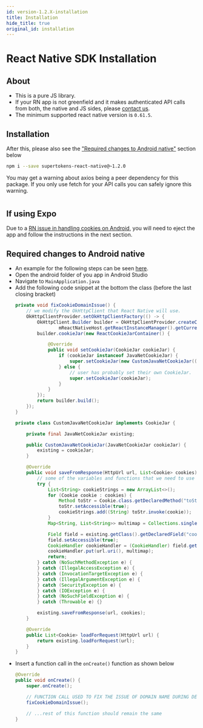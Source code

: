```yaml
---
id: version-1.2.X-installation
title: Installation
hide_title: true
original_id: installation
---
```


# React Native SDK Installation

## About
- This is a pure JS library.
- If your RN app is not greenfield and it makes authenticated API calls from both, the native and JS sides, please [contact us](mailto:team@supertokens.com).
- The minimum supported react native version is `0.61.5`.

## Installation
After this, please also see the ["Required changes to Android native"](./installation#required-changes-to-android-native) section below
```bash
npm i --save supertokens-react-native@~1.2.0
```

<div class="specialNote" style="margin-bottom: 40px">
You may get a warning about axios being a peer dependency for this package. If you only use fetch for your API calls you can safely ignore this warning.
</div>

## If using Expo
Due to a [RN issue in handling cookies on Android](https://github.com/facebook/react-native/issues/28456), you will need to eject the app and follow the instructions in the next section.

## Required changes to Android native
- An example for the following steps can be seen [here](https://github.com/supertokens/supertokens-react-native/blob/master/Example/android/app/src/main/java/com/example/MainApplication.java).
- Open the android folder of you app in Android Studio
- Navigate to `MainApplication.java`
- Add the following code snippet at the bottom the class (before the last closing bracket)
    ```java
    private void fixCookieDomainIssue() {
        // we modify the OkHttpClient that React Native will use.
        OkHttpClientProvider.setOkHttpClientFactory(() -> {
            OkHttpClient.Builder builder = OkHttpClientProvider.createClientBuilder(
                    mReactNativeHost.getReactInstanceManager().getCurrentReactContext());
            builder.cookieJar(new ReactCookieJarContainer() {

                @Override
                public void setCookieJar(CookieJar cookieJar) {
                    if (cookieJar instanceof JavaNetCookieJar) {
                        super.setCookieJar(new CustomJavaNetCookieJar((JavaNetCookieJar) cookieJar));
                    } else {
                        // user has probably set their own CookieJar.
                        super.setCookieJar(cookieJar);
                    }
                }
            });
            return builder.build();
        });
    }

    private class CustomJavaNetCookieJar implements CookieJar {

        private final JavaNetCookieJar existing;

        public CustomJavaNetCookieJar(JavaNetCookieJar cookieJar) {
            existing = cookieJar;
        }

        @Override
        public void saveFromResponse(HttpUrl url, List<Cookie> cookies) {
            // some of the variables and functions that we need to use are private. So we use Java reflections to access them.
            try {
                List<String> cookieStrings = new ArrayList<>();
                for (Cookie cookie : cookies) {
                    Method toStr = Cookie.class.getDeclaredMethod("toString"); // calling toString with no arguments does not add a leading dot.
                    toStr.setAccessible(true);
                    cookieStrings.add((String) toStr.invoke(cookie));
                }
                Map<String, List<String>> multimap = Collections.singletonMap("Set-Cookie", cookieStrings);

                Field field = existing.getClass().getDeclaredField("cookieHandler");
                field.setAccessible(true);
                CookieHandler cookieHandler = (CookieHandler) field.get(existing);
                cookieHandler.put(url.uri(), multimap);
                return;
            } catch (NoSuchMethodException e) {
            } catch (IllegalAccessException e) {
            } catch (InvocationTargetException e) {
            } catch (IllegalArgumentException e) {
            } catch (SecurityException e) {
            } catch (IOException e) {
            } catch (NoSuchFieldException e) {
            } catch (Throwable e) {}

            existing.saveFromResponse(url, cookies);
        }

        @Override
        public List<Cookie> loadForRequest(HttpUrl url) {
            return existing.loadForRequest(url);
        }
    }
    ```
- Insert a function call in the `onCreate()` function as shown below
    ```java
    @Override
    public void onCreate() {
        super.onCreate();

        // FUNCTION CALL USED TO FIX THE ISSUE OF DOMAIN NAME DURING DEVELOPMENT.
        fixCookieDomainIssue();

        // ...rest of this function should remain the same
    }
    ```